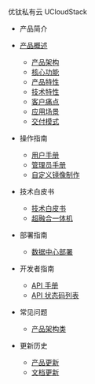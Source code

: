 <div class="sidebar_title icon-product__ucloudstack">优钛私有云 UCloudStack</div>


- 产品简介
- [产品概述](/UCloudStack/README.md)
  - [产品架构](/UCloudStack/arch.md)
  - [核心功能](/UCloudStack/features.md)
  - [产品特性](/UCloudStack/advantages.md)
  - [技术特性](/UCloudStack/techadv.md)
  - [客户痛点](/UCloudStack/painpoint.md)
  - [应用场景](/UCloudStack/scenario.md)
  - [交付模式](/UCloudStack/deliver.md)
- 操作指南  

    - [用户手册](/UCloudStack/UserGuide/README.md)
    - [管理员手册](/UCloudStack/AdminGuide/README.md)
    - [自定义镜像制作](/UCloudStack/CustomImage/CustomImage.md)
- 技术白皮书

    - [技术白皮书](/UCloudStack/TechWhitepaper/TechWhitepaper.md)
    - [超融合一体机](/UCloudStack/UHyperBox/UHyperBox.md)
- 部署指南

    - [数据中心部署](/UCloudStack/DataCenterDeploy/DataCenterDeploy.md)
- 开发者指南 

    - [API 手册](/UCloudStack/APIGuide/APIGuide.md)
    - [API 状态码列表](/UCloudStack/APIGuide/APIRetcode.md)
- 常见问题

    - [产品架构类](/UCloudStack/faq.md)
- 更新历史

    - [产品更新](/UCloudStack/Changelog/changelog.md)
    - [文档更新](/UCloudStack/Changelog/docschangelog.md)








